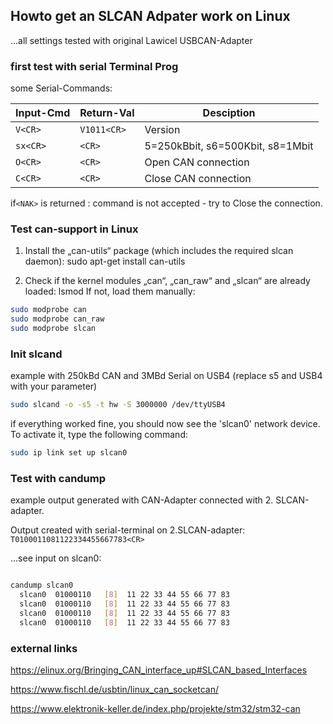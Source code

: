 ## Howto get an SLCAN Adpater work on Linux

...all settings tested with original Lawicel USBCAN-Adapter

### first test with serial Terminal Prog

some Serial-Commands:

Input-Cmd    | Return-Val  | Desciption
-------------|--------------------|-----------
`V<CR>`      | `V1011<CR>`       | Version
`sx<CR>`     | `<CR>`             |5=250kBbit, s6=500Kbit, s8=1Mbit
`O<CR>`     | `<CR>`             | Open CAN connection
`C<CR>`     | `<CR>`             | Close CAN connection

if`<NAK>` is returned : command is not accepted - try to Close the connection.


### Test can-support in Linux

1. Install the „can-utils“ package (which includes the required slcan daemon):
sudo apt-get install can-utils

2. Check if the kernel modules „can“, „can_raw“ and „slcan“ are already loaded:
lsmod
If not, load them manually:

```bash
sudo modprobe can
sudo modprobe can_raw
sudo modprobe slcan

```

### Init slcand

example with 250kBd CAN and 3MBd Serial on USB4 (replace s5 and USB4 with your parameter)

```bash
sudo slcand -o -s5 -t hw -S 3000000 /dev/ttyUSB4
```

if everything worked fine, you should now see the 'slcan0' network device. To activate it,
type the following command:

```bash
sudo ip link set up slcan0
```

### Test with candump

example output generated with CAN-Adapter connected with 2. SLCAN-adapter.

Output created with serial-terminal on 2.SLCAN-adapter:
`T0100011081122334455667783<CR>`

...see input on slcan0:

```bash

candump slcan0
  slcan0  01000110   [8]  11 22 33 44 55 66 77 83
  slcan0  01000110   [8]  11 22 33 44 55 66 77 83
  slcan0  01000110   [8]  11 22 33 44 55 66 77 83
  slcan0  01000110   [8]  11 22 33 44 55 66 77 83
```

### external links

<https://elinux.org/Bringing_CAN_interface_up#SLCAN_based_Interfaces>

<https://www.fischl.de/usbtin/linux_can_socketcan/>

<https://www.elektronik-keller.de/index.php/projekte/stm32/stm32-can>
